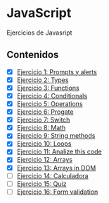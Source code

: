 # JavaScript
Ejercicios de Javasript

## Contenidos 
- [x] [Ejercicio 1: Prompts y alerts](Ejercicio01)
- [x] [Ejercicio 2: Types](Ejercicio02)
- [x] [Ejercicio 3: Functions](Ejercicio03)
- [x] [Ejercicio 4: Conditionals](Ejercicio04)
- [x] [Ejercicio 5: Operations](Ejercicio05)
- [x] [Ejercicio 6: Progate](Ejercicio06.png)
- [x] [Ejercicio 7: Switch](Ejercicio07)
- [x] [Ejercicio 8: Math](Ejercicio08)
- [x] [Ejercicio 9: String methods](Ejercicio09)
- [x] [Ejercicio 10: Loops](Ejercicio10)
- [x] [Ejercicio 11: Analize this code](Ejercicio11)
- [x] [Ejercicio 12: Arrays](Ejercicio12)
- [x] [Ejercicio 13: Arrays in DOM](Ejercicio13)
- [ ] [Ejercicio 14: Calculadora](Ejercicio14)
- [ ] [Ejercicio 15: Quiz](Ejercicio15)
- [ ] [Ejercicio 16: Form validation](Ejercicio16)